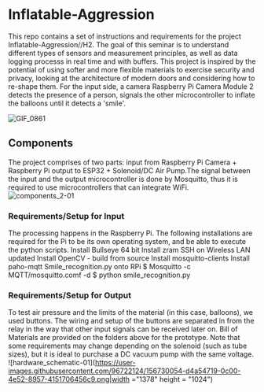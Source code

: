 # Inflatable-Aggression

This repo contains a set of instructions and requirements for the project Inflatable-Aggression//H2. The goal of this seminar is to understand different types of sensors and measurement principles, as well as data logging processs in real time and with buffers. This project is inspired by the potential of using softer and more flexible materials to exercise security and privacy, looking at the architecture of modern doors and considering how to re-shape them. For the input side, a camera Raspberry Pi Camera Module 2 detects the presence of a person, signals the other microcontroller to inflate the balloons until it detects a 'smile'. 

![GIF_0861](https://user-images.githubusercontent.com/96722124/156718527-369ac224-2ae1-4a01-8368-7b5e369056eb.gif)


## Components
The project comprises of two parts: input from Raspberry Pi Camera + Raspberry Pi output to ESP32 + Solenoid/DC Air Pump.The signal between the input and the output microcontroller is done by Mosquitto, thus it is required to use microcontrollers that can integrate WiFi. 
![components_2-01](https://user-images.githubusercontent.com/96722124/156724167-726de712-7b4b-4581-9f9f-efae88abe611.png)

  ### Requirements/Setup for Input
  The processing happens in the Raspberry Pi. The following installations are required for the Pi to be its own operating system, and be able to execute the python scripts. 
    Install Bullseye 64 bit
    Install zram
    SSH on 
    Wireless LAN updated
    Install OpenCV - build from source
    Install mosquitto-clients
    Install paho-mqtt
    Smile_recognition.py onto RPi
    $ Mosquitto -c MQTT/mosquitto.comf -d $ python smile_recognition.py

  ### Requirements/Setup for Output
  To test air pressure and the limits of the material (in this case, balloons), we used buttons. The wiring and setup of the buttons are separated in from the relay in the way that other input signals can be received later on. Bill of Materials are provided on the folders above for the prototype. Note that some requirements may change depending on the solenoid (such as tube sizes), but it is ideal to purchase a DC vacuum pump with the same voltage. 
  ![hardware_schematic-01](https://user-images.githubusercontent.com/96722124/156730054-d4a54719-0c00-4e52-8957-4151706456c9.png|width ="1378" height = "1024")
  
  
  
